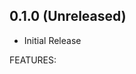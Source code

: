<!--
## 1.0.0 (Unreleased)
BREAKING CHANGE:
- Migration to Terraform Provider SDK v2. Remove support for Terraform v0.11.x or below
- Fix and update netflow monitor relation in aci_leaf_access_port_policy_group and aci_leaf_access_bundle_policy_group
- Fix tcp_rules from string to list in aci_filter_entry

IMPROVEMENTS:
- Add `aci_netflow_record_policy` resource and data-source. (#1220)
- Add `aci_l3out_node_sid_profile` resource and data-source
- Add `aci_netflow_monitor_policy` and `aci_relation_to_netflow_exporter` resources and data-sources (#1208)
- Add `aci_l3out_provider_label` resource and data-source (#1200)
- Add `aci_relation_to_fallback_route_group` resource and data-source (#1195)
- Add attributes `pc_tag` and `scope` to `aci_vrf` (#1238)
- Allow dn based filtering for `aci_client_end_point` data-source
- Remove `flood_on_encap` and `prio` attributes and change the non required attributes to read-only in `aci_endpoint_security` data-source
- Enable toggling of escaping of HTML characters with escape_html attribute in `aci_rest_managed` payloads (#1199)

BUG FIXES:
- Add error handling in try login function for `aaa_user`
- Prevent error by setting `flood_on_encap` and `prio` for `aci_endpoint_security_group`
- Fix to avoid known after applies for children when they are not provided and not configured on APIC
- Fix import functionality for `aci_rest_managed` when brackets are present in DN
-->
## 0.1.0 (Unreleased)

- Initial Release

FEATURES:
